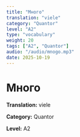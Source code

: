 ```yaml
---
title: "Много"
translation: "viele"
category: "Quantor"
level: "A2"
type: "vocabulary"
weight: 20
tags: ["A2", "Quantor"]
audio: "/audio/mnogo.mp3"
date: 2025-10-19
---
```


# Много

**Translation:** viele

**Category:** Quantor

**Level:** A2

